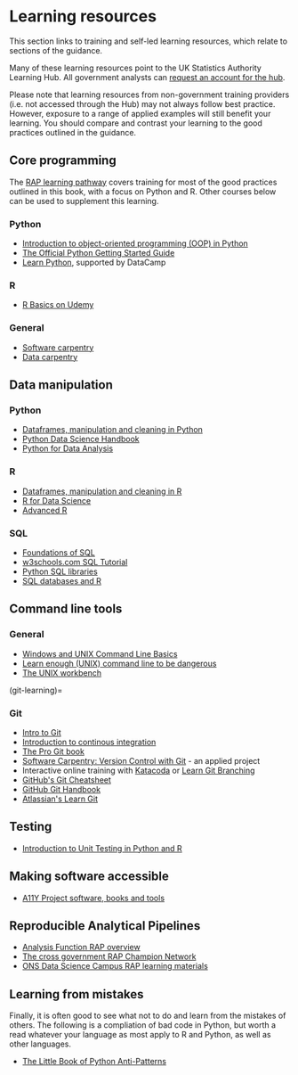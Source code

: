 # Learning resources

This section links to training and self-led learning resources, which relate to sections of the guidance.

Many of these learning resources point to the UK Statistics Authority Learning Hub.
All government analysts can [request an account for the hub](mailto:data.science.campus.faculty@ons.gov.uk).

Please note that learning resources from non-government training providers (i.e. not accessed through the Hub) may not always follow best practice.
However, exposure to a range of applied examples will still benefit your learning.
You should compare and contrast your learning to the good practices outlined in the guidance.


## Core programming

The [RAP learning pathway](https://learninghub.ons.gov.uk/course/view.php?id=1273) covers training for most of the good practices outlined in this book,
with a focus on Python and R.
Other courses below can be used to supplement this learning.


### Python

* [Introduction to object-oriented programming (OOP) in Python](https://learninghub.ons.gov.uk/enrol/index.php?id=1199)
* [The Official Python Getting Started Guide](https://www.python.org/about/gettingstarted/)
* [Learn Python](https://www.learnpython.org/), supported by DataCamp


### R

* [R Basics on Udemy](https://www.udemy.com/course/r-basics/)


### General

* [Software carpentry](https://software-carpentry.org/lessons/)
* [Data carpentry](https://datacarpentry.org/lessons/)


## Data manipulation

### Python

* [Dataframes, manipulation and cleaning in Python](https://learninghub.ons.gov.uk/enrol/index.php?id=1156)
* [Python Data Science Handbook](https://jakevdp.github.io/PythonDataScienceHandbook/index.html)
* [Python for Data Analysis](https://github.com/wesm/pydata-book)


### R

* [Dataframes, manipulation and cleaning in R](https://learninghub.ons.gov.uk/enrol/index.php?id=1158)
* [R for Data Science](https://r4ds.had.co.nz/)
* [Advanced R](https://adv-r.hadley.nz/index.html)


### SQL

* [Foundations of SQL](https://learninghub.ons.gov.uk/enrol/index.php?id=1162)
* [w3schools.com SQL Tutorial](https://www.w3schools.com/sql/default.asp)
* [Python SQL libraries](https://realpython.com/python-sql-libraries/)
* [SQL databases and R](http://datacarpentry.org/R-ecology-lesson/05-r-and-databases.html)


## Command line tools

### General

* [Windows and UNIX Command Line Basics](https://learninghub.ons.gov.uk/enrol/index.php?id=1166)
* [Learn enough (UNIX) command line to be dangerous](https://www.learnenough.com/command-line-tutorial/basics)
* [The UNIX workbench](https://seankross.com/the-unix-workbench/)


(git-learning)=
### Git

* [Intro to Git](https://learninghub.ons.gov.uk/enrol/index.php?id=1165)
* [Introduction to continous integration](https://learninghub.ons.gov.uk/course/view.php?id=1200)
* [The Pro Git book](https://git-scm.com/book/en/v2)
* [Software Carpentry: Version Control with Git](https://swcarpentry.github.io/git-novice/) - an applied project
* Interactive online training with [Katacoda](https://www.katacoda.com/courses/git) or [Learn Git Branching](https://learngitbranching.js.org/)
* [GitHub's Git Cheatsheet](https://education.github.com/git-cheat-sheet-education.pdf)
* [GitHub Git Handbook](https://guides.github.com/introduction/git-handbook/)
* [Atlassian's Learn Git](https://www.atlassian.com/git)


## Testing

* [Introduction to Unit Testing in Python and R](https://learninghub.ons.gov.uk/course/view.php?id=1171)


## Making software accessible

* [A11Y Project software, books and tools](https://www.a11yproject.com/resources/)


## Reproducible Analytical Pipelines

* [Analysis Function RAP overview](https://analysisfunction.civilservice.gov.uk/support/reproducible-analytical-pipelines/)
* [The cross government RAP Champion Network](https://analysisfunction.civilservice.gov.uk/support/reproducible-analytical-pipelines/reproducible-analytical-pipeline-rap-champions/)
* [ONS Data Science Campus RAP learning materials](https://github.com/datasciencecampus/gov-uk-rap-materials)


## Learning from mistakes

Finally, it is often good to see what not to do and learn from the mistakes of others.
The following is a compliation of bad code in Python, but worth a read whatever your language as most apply to R and Python, as well as other languages.

* [The Little Book of Python Anti-Patterns](https://docs.quantifiedcode.com/python-anti-patterns/index.html)

